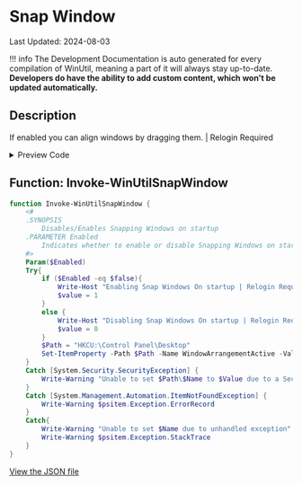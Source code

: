 ﻿# Snap Window

Last Updated: 2024-08-03


!!! info
     The Development Documentation is auto generated for every compilation of WinUtil, meaning a part of it will always stay up-to-date. **Developers do have the ability to add custom content, which won't be updated automatically.**


## Description

If enabled you can align windows by dragging them. | Relogin Required

<!-- BEGIN CUSTOM CONTENT -->

<!-- END CUSTOM CONTENT -->

<details>
<summary>Preview Code</summary>

```json
{
    "Content":  "Snap Window",
    "Description":  "If enabled you can align windows by dragging them. | Relogin Required",
    "category":  "Customize Preferences",
    "panel":  "2",
    "Order":  "a104_",
    "Type":  "Toggle"
}
```
</details>

## Function: Invoke-WinUtilSnapWindow
```powershell
function Invoke-WinUtilSnapWindow {
    <#
    .SYNOPSIS
        Disables/Enables Snapping Windows on startup
    .PARAMETER Enabled
        Indicates whether to enable or disable Snapping Windows on startup
    #>
    Param($Enabled)
    Try{
        if ($Enabled -eq $false){
            Write-Host "Enabling Snap Windows On startup | Relogin Required"
            $value = 1
        }
        else {
            Write-Host "Disabling Snap Windows On startup | Relogin Required"
            $value = 0
        }
        $Path = "HKCU:\Control Panel\Desktop"
        Set-ItemProperty -Path $Path -Name WindowArrangementActive -Value $value
    }
    Catch [System.Security.SecurityException] {
        Write-Warning "Unable to set $Path\$Name to $Value due to a Security Exception"
    }
    Catch [System.Management.Automation.ItemNotFoundException] {
        Write-Warning $psitem.Exception.ErrorRecord
    }
    Catch{
        Write-Warning "Unable to set $Name due to unhandled exception"
        Write-Warning $psitem.Exception.StackTrace
    }
}
```


<!-- BEGIN SECOND CUSTOM CONTENT -->

<!-- END SECOND CUSTOM CONTENT -->

[View the JSON file](https://github.com/ChrisTitusTech/winutil/tree/main/config/tweaks.json)


